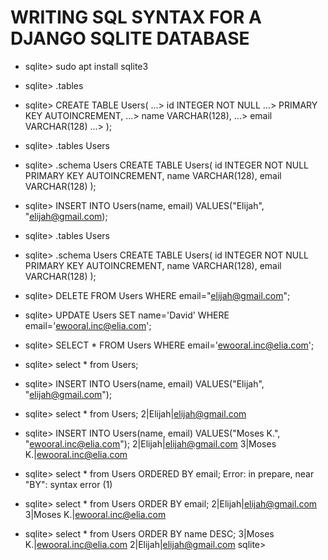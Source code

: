 # WRITING SQL SYNTAX FOR A DJANGO SQLITE DATABASE

* sqlite> sudo apt install sqlite3
* sqlite> .tables
* sqlite> CREATE TABLE Users(
   ...> id INTEGER NOT NULL
   ...> PRIMARY KEY AUTOINCREMENT,
   ...> name VARCHAR(128),
   ...> email VARCHAR(128)
   ...> );
* sqlite> .tables
Users

* sqlite> .schema Users
CREATE TABLE Users(
id INTEGER NOT NULL
PRIMARY KEY AUTOINCREMENT,
name VARCHAR(128),
email VARCHAR(128)
);

* sqlite> INSERT INTO Users(name, email) VALUES("Elijah", "elijah@gmail.com);
* sqlite> .tables
Users
* sqlite> .schema Users
CREATE TABLE Users(
id INTEGER NOT NULL
PRIMARY KEY AUTOINCREMENT,
name VARCHAR(128),
email VARCHAR(128)
);
* sqlite> DELETE FROM Users WHERE email="elijah@gmail.com";

* sqlite> UPDATE Users SET name='David' WHERE email='ewooral.inc@elia.com';

* sqlite> SELECT * FROM Users WHERE email='ewooral.inc@elia.com';

* sqlite> select * from Users;

* sqlite> INSERT INTO Users(name, email) VALUES("Elijah", "elijah@gmail.com");

* sqlite> select * from Users;
2|Elijah|elijah@gmail.com

* sqlite> INSERT INTO Users(name, email) VALUES("Moses K.", "ewooral.inc@elia.com");
2|Elijah|elijah@gmail.com
3|Moses K.|ewooral.inc@elia.com

* sqlite> select * from Users ORDERED BY email;
Error: in prepare, near "BY": syntax error (1)

* sqlite> select * from Users ORDER BY email;
2|Elijah|elijah@gmail.com
3|Moses K.|ewooral.inc@elia.com

* sqlite> select * from Users ORDER BY name DESC;
3|Moses K.|ewooral.inc@elia.com
2|Elijah|elijah@gmail.com
sqlite>







